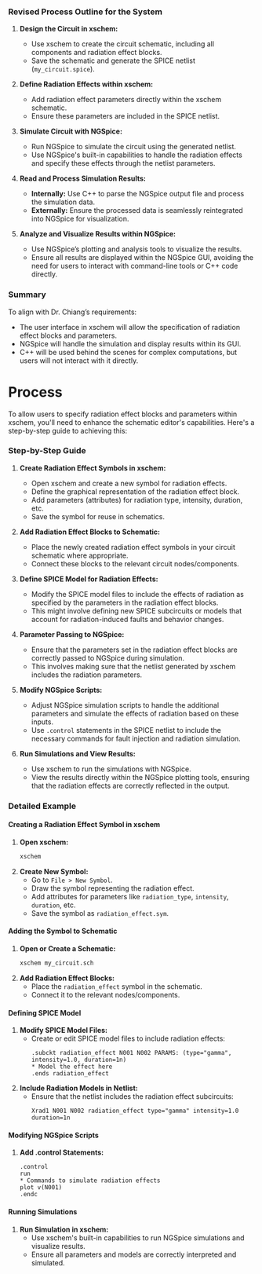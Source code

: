 ### Revised Process Outline for the System

1. **Design the Circuit in xschem:**
    - Use xschem to create the circuit schematic, including all components and radiation effect blocks.
    - Save the schematic and generate the SPICE netlist (`my_circuit.spice`).

2. **Define Radiation Effects within xschem:**
    - Add radiation effect parameters directly within the xschem schematic.
    - Ensure these parameters are included in the SPICE netlist.

3. **Simulate Circuit with NGSpice:**
    - Run NGSpice to simulate the circuit using the generated netlist.
    - Use NGSpice's built-in capabilities to handle the radiation effects and specify these effects through the netlist parameters.

4. **Read and Process Simulation Results:**
    - **Internally:** Use C++ to parse the NGSpice output file and process the simulation data.
    - **Externally:** Ensure the processed data is seamlessly reintegrated into NGSpice for visualization.

5. **Analyze and Visualize Results within NGSpice:**
    - Use NGSpice’s plotting and analysis tools to visualize the results.
    - Ensure all results are displayed within the NGSpice GUI, avoiding the need for users to interact with command-line tools or C++ code directly.

### Summary

To align with Dr. Chiang’s requirements:
- The user interface in xschem will allow the specification of radiation effect blocks and parameters.
- NGSpice will handle the simulation and display results within its GUI.
- C++ will be used behind the scenes for complex computations, but users will not interact with it directly.






# Process
To allow users to specify radiation effect blocks and parameters within xschem, you'll need to enhance the schematic editor's capabilities. Here's a step-by-step guide to achieving this:

### Step-by-Step Guide

1. **Create Radiation Effect Symbols in xschem:**
    - Open xschem and create a new symbol for radiation effects.
    - Define the graphical representation of the radiation effect block.
    - Add parameters (attributes) for radiation type, intensity, duration, etc.
    - Save the symbol for reuse in schematics.

2. **Add Radiation Effect Blocks to Schematic:**
    - Place the newly created radiation effect symbols in your circuit schematic where appropriate.
    - Connect these blocks to the relevant circuit nodes/components.

3. **Define SPICE Model for Radiation Effects:**
    - Modify the SPICE model files to include the effects of radiation as specified by the parameters in the radiation effect blocks.
    - This might involve defining new SPICE subcircuits or models that account for radiation-induced faults and behavior changes.

4. **Parameter Passing to NGSpice:**
    - Ensure that the parameters set in the radiation effect blocks are correctly passed to NGSpice during simulation.
    - This involves making sure that the netlist generated by xschem includes the radiation parameters.

5. **Modify NGSpice Scripts:**
    - Adjust NGSpice simulation scripts to handle the additional parameters and simulate the effects of radiation based on these inputs.
    - Use `.control` statements in the SPICE netlist to include the necessary commands for fault injection and radiation simulation.

6. **Run Simulations and View Results:**
    - Use xschem to run the simulations with NGSpice.
    - View the results directly within the NGSpice plotting tools, ensuring that the radiation effects are correctly reflected in the output.

### Detailed Example

#### Creating a Radiation Effect Symbol in xschem
1. **Open xschem:**
   ```sh
   xschem
   ```
2. **Create New Symbol:**
    - Go to `File > New Symbol`.
    - Draw the symbol representing the radiation effect.
    - Add attributes for parameters like `radiation_type`, `intensity`, `duration`, etc.
    - Save the symbol as `radiation_effect.sym`.

#### Adding the Symbol to Schematic
1. **Open or Create a Schematic:**
   ```sh
   xschem my_circuit.sch
   ```
2. **Add Radiation Effect Blocks:**
    - Place the `radiation_effect` symbol in the schematic.
    - Connect it to the relevant nodes/components.

#### Defining SPICE Model
1. **Modify SPICE Model Files:**
    - Create or edit SPICE model files to include radiation effects:
      ```spice
      .subckt radiation_effect N001 N002 PARAMS: (type="gamma", intensity=1.0, duration=1n)
      * Model the effect here
      .ends radiation_effect
      ```
2. **Include Radiation Models in Netlist:**
    - Ensure that the netlist includes the radiation effect subcircuits:
      ```spice
      Xrad1 N001 N002 radiation_effect type="gamma" intensity=1.0 duration=1n
      ```

#### Modifying NGSpice Scripts
1. **Add .control Statements:**
   ```spice
   .control
   run
   * Commands to simulate radiation effects
   plot v(N001)
   .endc
   ```

#### Running Simulations
1. **Run Simulation in xschem:**
    - Use xschem's built-in capabilities to run NGSpice simulations and visualize results.
    - Ensure all parameters and models are correctly interpreted and simulated.

